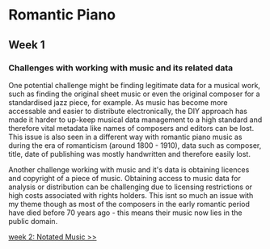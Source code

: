 # Romantic Piano
## Week 1
### Challenges with working with music and its related data
One potential challenge might be finding legitimate data for a musical work, such as finding the original sheet music or even the original
composer for a standardised jazz piece, for example. As music has become more
accessable and easier to distribute electronically, the DIY approach has made it harder to up-keep musical data management to a 
high standard and therefore vital metadata like names of composers and editors can be lost. This issue is also seen in a different
way with romantic piano music as during the era of romanticism (around 1800 - 1910), data such as composer, title, date of publishing
was mostly handwritten and therefore easily lost.

Another challenge working with music and it's data is obtaining licences and copyright of a piece of music. Obtaining access to music data for analysis or distribution can be challenging due to licensing restrictions or high costs associated with rights holders. This isnt so much an issue with my theme though as most of the composers in the early romantic period have died before 70 years ago - this means their music now lies in the public domain.

[week 2: Notated Music >>](https://github.com/rfalconernash/MCA-2024/blob/master/tasks/Week2/week2.html)
